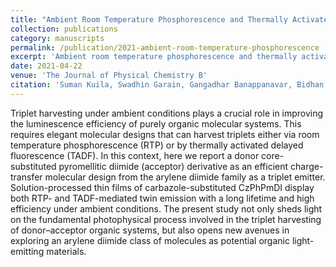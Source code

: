 ```yaml
---
title: "Ambient Room Temperature Phosphorescence and Thermally Activated Delayed Fluorescence from a Core Substituted Pyromellitic Diimide Derivative"
collection: publications
category: manuscripts
permalink: /publication/2021-ambient-room-temperature-phosphorescence
excerpt: 'Ambient room temperature phosphorescence and thermally activated delayed fluorescence from a core substituted pyromellitic diimide derivative.'
date: 2021-04-22
venue: 'The Journal of Physical Chemistry B'
citation: 'Suman Kuila, Swadhin Garain, Gangadhar Banappanavar, Bidhan Chandra Garain, Dinesh Kabra, Swapan K Pati, Subi J George. (2021). &quot;Ambient Room Temperature Phosphorescence and Thermally Activated Delayed Fluorescence from a Core Substituted Pyromellitic Diimide Derivative.&quot; <i>The Journal of Physical Chemistry B</i>, 125(17), 4520-4526.'
---
```


Triplet harvesting under ambient conditions plays a crucial role in improving the luminescence efficiency of purely organic molecular systems. This requires elegant molecular designs that can harvest triplets either via room temperature phosphorescence (RTP) or by thermally activated delayed fluorescence (TADF). In this context, here we report a donor core-substituted pyromellitic diimide (acceptor) derivative as an efficient charge-transfer molecular design from the arylene diimide family as a triplet emitter. Solution-processed thin films of carbazole-substituted CzPhPmDI display both RTP- and TADF-mediated twin emission with a long lifetime and high efficiency under ambient conditions. The present study not only sheds light on the fundamental photophysical process involved in the triplet harvesting of donor–acceptor organic systems, but also opens new avenues in exploring an arylene diimide class of molecules as potential organic light-emitting materials.
